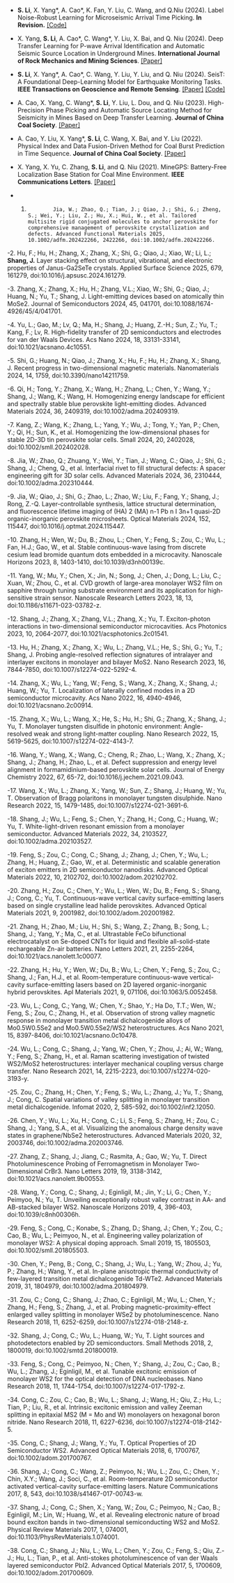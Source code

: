 - <strong>S. Li</strong>, X. Yang*, A. Cao*, K. Fan, Y. Liu, C. Wang, and Q.Niu (2024). Label Noise-Robust Learning for Microseismic Arrival Time Picking. <strong>In Revision.</strong> [[Code]](https://github.com/senli1073/LNRL)

- X. Yang, <strong>S. Li</strong>, A. Cao*, C. Wang*, Y. Liu, X. Bai, and Q. Niu (2024). Deep Transfer Learning for P-wave Arrival Identification and Automatic Seismic Source Location in Underground Mines. <strong>International Journal of Rock Mechanics and Mining Sciences</strong>. [[Paper]](https://doi.org/10.1016/j.ijrmms.2024.105888)

- <strong>S. Li</strong>, X. Yang*, A. Cao*, C. Wang, Y. Liu, Y. Liu, and Q. Niu (2024). SeisT: A Foundational Deep-Learning Model for Earthquake Monitoring Tasks. <strong>IEEE Transactions on Geoscience and Remote Sensing</strong>. [[Paper]](https://doi.org/10.1109/TGRS.2024.3371503) [[Code]](https://github.com/senli1073/SeisT)

- A. Cao, X. Yang, C. Wang*, <strong>S. Li</strong>, Y. Liu, L. Dou, and Q. Niu (2023). High-Precision Phase Picking and Automatic Source Locating Method for Seismicity in Mines Based on Deep Transfer Learning. <strong>Journal of China Coal Society</strong>. [[Paper]](https://doi.org/10.13225/j.cnki.jccs.2023.0095)

- A. Cao, Y. Liu, X. Yang*, <strong>S. Li</strong>, C. Wang, X. Bai, and Y. Liu (2022). Physical Index and Data Fusion-Driven Method for Coal Burst Prediction in Time Sequence. <strong>Journal of China Coal Society</strong>. [[Paper]](https://doi.org/10.13225/j.cnki.jccs.2022.0680)

- X. Yang, X. Yu, C. Zhang, <strong>S. Li</strong>, and Q. Niu (2021). MineGPS: Battery-Free Localization Base Station for Coal Mine Environment. <strong>IEEE Communications Letters</strong>. [[Paper]](https://doi.org/10.1109/LCOMM.2021.3081593)

- 1.             Jia, W.; Zhao, Q.; Tian, J.; Qiao, J.; Shi, G.; Zheng, S.; Wei, Y.; Liu, Z.; Hu, X.; Hui, W., et al. Tailored multisite rigid conjugated molecules to anchor perovskite for comprehensive management of perovskite crystallization and defects. Advanced Functional Materials 2025, 10.1002/adfm.202422266, 2422266, doi:10.1002/adfm.202422266.

-2.             Hu, F.; Hu, H.; Zhang, X.; Zhang, X.; Shi, G.; Qiao, J.; Xiao, W.; Li, L.; <strong>Shang, J.</strong> Layer stacking effect on structural, vibrational, and electronic properties of Janus-Ga2SeTe crystals. Applied Surface Science 2025, 679, 161279, doi:10.1016/j.apsusc.2024.161279.

-3.             Zhang, X.; Zhang, X.; Hu, H.; Zhang, V.L.; Xiao, W.; Shi, G.; Qiao, J.; Huang, N.; Yu, T.; Shang, J. Light-emitting devices based on atomically thin MoSe2. Journal of Semiconductors 2024, 45, 041701, doi:10.1088/1674-4926/45/4/041701.

-4.             Yu, L.; Gao, M.; Lv, Q.; Ma, H.; Shang, J.; Huang, Z.-H.; Sun, Z.; Yu, T.; Kang, F.; Lv, R. High-fidelity transfer of 2D semiconductors and electrodes for van der Waals Devices. Acs Nano 2024, 18, 33131-33141, doi:10.1021/acsnano.4c10551.

-5.             Shi, G.; Huang, N.; Qiao, J.; Zhang, X.; Hu, F.; Hu, H.; Zhang, X.; Shang, J. Recent progress in two-dimensional magnetic materials. Nanomaterials 2024, 14, 1759, doi:10.3390/nano14211759.

-6.             Qi, H.; Tong, Y.; Zhang, X.; Wang, H.; Zhang, L.; Chen, Y.; Wang, Y.; Shang, J.; Wang, K.; Wang, H. Homogenizing energy landscape for efficient and spectrally stable blue perovskite light-emitting diodes. Advanced Materials 2024, 36, 2409319, doi:10.1002/adma.202409319.

-7.             Kang, Z.; Wang, K.; Zhang, L.; Yang, Y.; Wu, J.; Tong, Y.; Yan, P.; Chen, Y.; Qi, H.; Sun, K., et al. Homogenizing the low-dimensional phases for stable 2D-3D tin perovskite solar cells. Small 2024, 20, 2402028, doi:10.1002/smll.202402028.

-8.             Jia, W.; Zhao, Q.; Zhuang, Y.; Wei, Y.; Tian, J.; Wang, C.; Qiao, J.; Shi, G.; Shang, J.; Cheng, Q., et al. Interfacial rivet to fill structural defects: A spacer engineering gift for 3D solar cells. Advanced Materials 2024, 36, 2310444, doi:10.1002/adma.202310444.

-9.             Jia, W.; Qiao, J.; Shi, G.; Zhao, L.; Zhao, W.; Liu, F.; Fang, Y.; Shang, J.; Rong, Z.-Q. Layer-controllable synthesis, lattice structural determination, and fluorescence lifetime imaging of (HA) 2 (MA) n-1 Pb n I 3n+1 quasi-2D organic-inorganic perovskite microsheets. Optical Materials 2024, 152, 115447, doi:10.1016/j.optmat.2024.115447.

-10.          Zhang, H.; Wen, W.; Du, B.; Zhou, L.; Chen, Y.; Feng, S.; Zou, C.; Wu, L.; Fan, H.J.; Gao, W., et al. Stable continuous-wave lasing from discrete cesium lead bromide quantum dots embedded in a microcavity. Nanoscale Horizons 2023, 8, 1403-1410, doi:10.1039/d3nh00139c.

-11.           Yang, W.; Mu, Y.; Chen, X.; Jin, N.; Song, J.; Chen, J.; Dong, L.; Liu, C.; Xuan, W.; Zhou, C., et al. CVD growth of large-area monolayer WS2 film on sapphire through tuning substrate environment and its application for high-sensitive strain sensor. Nanoscale Research Letters 2023, 18, 13, doi:10.1186/s11671-023-03782-z.

-12.          Shang, J.; Zhang, X.; Zhang, V.L.; Zhang, X.; Yu, T. Exciton-photon interactions in two-dimensional semiconductor microcavities. Acs Photonics 2023, 10, 2064-2077, doi:10.1021/acsphotonics.2c01541.

-13.          Hu, H.; Zhang, X.; Zhang, X.; Wu, L.; Zhang, V.L.; He, S.; Shi, G.; Yu, T.; Shang, J. Probing angle-resolved reflection signatures of intralayer and interlayer excitons in monolayer and bilayer MoS2. Nano Research 2023, 16, 7844-7850, doi:10.1007/s12274-022-5292-4.

-14.          Zhang, X.; Wu, L.; Yang, W.; Feng, S.; Wang, X.; Zhang, X.; Shang, J.; Huang, W.; Yu, T. Localization of laterally confined modes in a 2D semiconductor microcavity. Acs Nano 2022, 16, 4940-4946, doi:10.1021/acsnano.2c00914.

-15.          Zhang, X.; Wu, L.; Wang, X.; He, S.; Hu, H.; Shi, G.; Zhang, X.; Shang, J.; Yu, T. Monolayer tungsten disulfide in photonic environment: Angle-resolved weak and strong light-matter coupling. Nano Research 2022, 15, 5619-5625, doi:10.1007/s12274-022-4143-7.

-16.          Wang, Y.; Wang, X.; Wang, C.; Cheng, R.; Zhao, L.; Wang, X.; Zhang, X.; Shang, J.; Zhang, H.; Zhao, L., et al. Defect suppression and energy level alignment in formamidinium-based perovskite solar cells. Journal of Energy Chemistry 2022, 67, 65-72, doi:10.1016/j.jechem.2021.09.043.

-17.          Wang, X.; Wu, L.; Zhang, X.; Yang, W.; Sun, Z.; Shang, J.; Huang, W.; Yu, T. Observation of Bragg polaritons in monolayer tungsten disulphide. Nano Research 2022, 15, 1479-1485, doi:10.1007/s12274-021-3691-6.

-18.          Shang, J.; Wu, L.; Feng, S.; Chen, Y.; Zhang, H.; Cong, C.; Huang, W.; Yu, T. White-light-driven resonant emission from a monolayer semiconductor. Advanced Materials 2022, 34, 2103527, doi:10.1002/adma.202103527.

-19.          Feng, S.; Zou, C.; Cong, C.; Shang, J.; Zhang, J.; Chen, Y.; Wu, L.; Zhang, H.; Huang, Z.; Gao, W., et al. Deterministic and scalable generation of exciton emitters in 2D semiconductor nanodisks. Advanced Optical Materials 2022, 10, 2102702, doi:10.1002/adom.202102702.

-20.          Zhang, H.; Zou, C.; Chen, Y.; Wu, L.; Wen, W.; Du, B.; Feng, S.; Shang, J.; Cong, C.; Yu, T. Continuous-wave vertical cavity surface-emitting lasers based on single crystalline lead halide perovskites. Advanced Optical Materials 2021, 9, 2001982, doi:10.1002/adom.202001982.

-21.          Zhang, H.; Zhao, M.; Liu, H.; Shi, S.; Wang, Z.; Zhang, B.; Song, L.; Shang, J.; Yang, Y.; Ma, C., et al. Ultrastable FeCo bifunctional electrocatalyst on Se-doped CNTs for liquid and flexible all-solid-state rechargeable Zn-air batteries. Nano Letters 2021, 21, 2255-2264, doi:10.1021/acs.nanolett.1c00077.

-22.          Zhang, H.; Hu, Y.; Wen, W.; Du, B.; Wu, L.; Chen, Y.; Feng, S.; Zou, C.; Shang, J.; Fan, H.J., et al. Room-temperature continuous-wave vertical-cavity surface-emitting lasers based on 2D layered organic-inorganic hybrid perovskites. Apl Materials 2021, 9, 071106, doi:10.1063/5.0052458.

-23.          Wu, L.; Cong, C.; Yang, W.; Chen, Y.; Shao, Y.; Ha Do, T.T.; Wen, W.; Feng, S.; Zou, C.; Zhang, H., et al. Observation of strong valley magnetic response in monolayer transition metal dichalcogenide alloys of Mo0.5W0.5Se2 and Mo0.5W0.5Se2/WS2 heterostructures. Acs Nano 2021, 15, 8397-8406, doi:10.1021/acsnano.0c10478.

-24.          Wu, L.; Cong, C.; Shang, J.; Yang, W.; Chen, Y.; Zhou, J.; Ai, W.; Wang, Y.; Feng, S.; Zhang, H., et al. Raman scattering investigation of twisted WS2/MoS2 heterostructures: interlayer mechanical coupling versus charge transfer. Nano Research 2021, 14, 2215-2223, doi:10.1007/s12274-020-3193-y.

-25.          Zou, C.; Zhang, H.; Chen, Y.; Feng, S.; Wu, L.; Zhang, J.; Yu, T.; Shang, J.; Cong, C. Spatial variations of valley splitting in monolayer transition metal dichalcogenide. Infomat 2020, 2, 585-592, doi:10.1002/inf2.12050.

-26.          Chen, Y.; Wu, L.; Xu, H.; Cong, C.; Li, S.; Feng, S.; Zhang, H.; Zou, C.; Shang, J.; Yang, S.A., et al. Visualizing the anomalous charge density wave states in graphene/NbSe2 heterostructures. Advanced Materials 2020, 32, 2003746, doi:10.1002/adma.202003746.

-27.          Zhang, Z.; Shang, J.; Jiang, C.; Rasmita, A.; Gao, W.; Yu, T. Direct Photoluminescence Probing of Ferromagnetism in Monolayer Two-Dimensional CrBr3. Nano Letters 2019, 19, 3138-3142, doi:10.1021/acs.nanolett.9b00553.

-28.          Wang, Y.; Cong, C.; Shang, J.; Eginligil, M.; Jin, Y.; Li, G.; Chen, Y.; Peimyoo, N.; Yu, T. Unveiling exceptionally robust valley contrast in AA- and AB-stacked bilayer WS2. Nanoscale Horizons 2019, 4, 396-403, doi:10.1039/c8nh00306h.

-29.          Feng, S.; Cong, C.; Konabe, S.; Zhang, D.; Shang, J.; Chen, Y.; Zou, C.; Cao, B.; Wu, L.; Peimyoo, N., et al. Engineering valley polarization of monolayer WS2: A physical doping approach. Small 2019, 15, 1805503, doi:10.1002/smll.201805503.

-30.          Chen, Y.; Peng, B.; Cong, C.; Shang, J.; Wu, L.; Yang, W.; Zhou, J.; Yu, P.; Zhang, H.; Wang, Y., et al. In-plane anisotropic thermal conductivity of few-layered transition metal dichalcogenide Td-WTe2. Advanced Materials 2019, 31, 1804979, doi:10.1002/adma.201804979.

-31.          Zou, C.; Cong, C.; Shang, J.; Zhao, C.; Eginligil, M.; Wu, L.; Chen, Y.; Zhang, H.; Feng, S.; Zhang, J., et al. Probing magnetic-proximity-effect enlarged valley splitting in monolayer WSe2 by photoluminescence. Nano Research 2018, 11, 6252-6259, doi:10.1007/s12274-018-2148-z.

-32.          Shang, J.; Cong, C.; Wu, L.; Huang, W.; Yu, T. Light sources and photodetectors enabled by 2D semiconductors. Small Methods 2018, 2, 1800019, doi:10.1002/smtd.201800019.

-33.          Feng, S.; Cong, C.; Peimyoo, N.; Chen, Y.; Shang, J.; Zou, C.; Cao, B.; Wu, L.; Zhang, J.; Eginligil, M., et al. Tunable excitonic emission of monolayer WS2 for the optical detection of DNA nucleobases. Nano Research 2018, 11, 1744-1754, doi:10.1007/s12274-017-1792-z.

-34.          Cong, C.; Zou, C.; Cao, B.; Wu, L.; Shang, J.; Wang, H.; Qiu, Z.; Hu, L.; Tian, P.; Liu, R., et al. Intrinsic excitonic emission and valley Zeeman splitting in epitaxial MS2 (M = Mo and W) monolayers on hexagonal boron nitride. Nano Research 2018, 11, 6227-6236, doi:10.1007/s12274-018-2142-5.

-35.          Cong, C.; Shang, J.; Wang, Y.; Yu, T. Optical Properties of 2D Semiconductor WS2. Advanced Optical Materials 2018, 6, 1700767, doi:10.1002/adom.201700767.

-36.          Shang, J.; Cong, C.; Wang, Z.; Peimyoo, N.; Wu, L.; Zou, C.; Chen, Y.; Chin, X.Y.; Wang, J.; Soci, C., et al. Room-temperature 2D semiconductor activated vertical-cavity surface-emitting lasers. Nature Communications 2017, 8, 543, doi:10.1038/s41467-017-00743-w.

-37.          Shang, J.; Cong, C.; Shen, X.; Yang, W.; Zou, C.; Peimyoo, N.; Cao, B.; Eginligil, M.; Lin, W.; Huang, W., et al. Revealing electronic nature of broad bound exciton bands in two-dimensional semiconducting WS2 and MoS2. Physical Review Materials 2017, 1, 074001, doi:10.1103/PhysRevMaterials.1.074001.

-38.          Cong, C.; Shang, J.; Niu, L.; Wu, L.; Chen, Y.; Zou, C.; Feng, S.; Qiu, Z.-J.; Hu, L.; Tian, P., et al. Anti-stokes photoluminescence of van der Waals layered semiconductor PbI2. Advanced Optical Materials 2017, 5, 1700609, doi:10.1002/adom.201700609.

